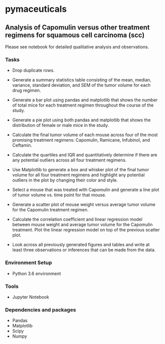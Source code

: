 # pymaceuticals

## Analysis of Capomulin versus other treatment regimens for squamous cell carcinoma (scc)

Please see notebook for detailed qualitative analysis and observations.

### Tasks

* Drop duplicate rows.

* Generate a summary statistics table consisting of the mean, median, variance, standard deviation, and SEM of the tumor volume for each drug regimen.

* Generate a bar plot using pandas and matplotlib that shows  the number of total mice for each treatment regimen throughout the course of the study.

* Generate a pie plot using both pandas and matplotlib that shows the distribution of female or male mice in the study.

* Calculate the final tumor volume of each mouse across four of the most promising treatment regimens: Capomulin, Ramicane, Infubinol, and Ceftamin.

* Calculate the quartiles and IQR and quantitatively determine if there are any potential outliers across all four treatment regimens.

* Use Matplotlib to generate a box and whisker plot of the final tumor volume for all four treatment regimens and highlight any potential outliers in the plot by changing their color and style.

* Select a mouse that was treated with Capomulin and generate a line plot of tumor volume vs. time point for that mouse.

* Generate a scatter plot of mouse weight versus average tumor volume for the Capomulin treatment regimen.

* Calculate the correlation coefficient and linear regression model between mouse weight and average tumor volume for the Capomulin treatment. Plot the linear regression model on top of the previous scatter plot.

* Look across all previously generated figures and tables and write at least three observations or inferences that can be made from the data. 

### Environment Setup

* Python 3.6 environment

### Tools

* Jupyter Notebook

### Dependencies and packages

* Pandas
* Matplotlib
* Scipy
* Numpy

